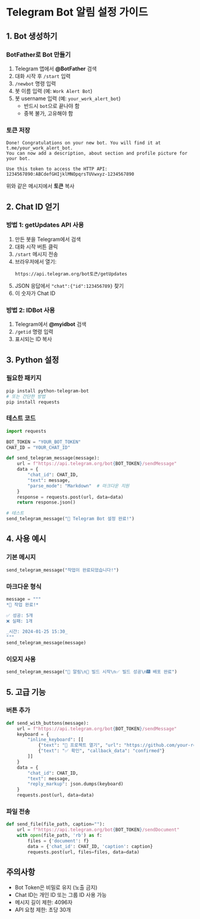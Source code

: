 # Telegram Bot 알림 설정 가이드

## 1. Bot 생성하기

### BotFather로 Bot 만들기
1. Telegram 앱에서 **@BotFather** 검색
2. 대화 시작 후 `/start` 입력
3. `/newbot` 명령 입력
4. 봇 이름 입력 (예: `Work Alert Bot`)
5. 봇 username 입력 (예: `your_work_alert_bot`)
   - 반드시 `bot`으로 끝나야 함
   - 중복 불가, 고유해야 함

### 토큰 저장
```
Done! Congratulations on your new bot. You will find it at t.me/your_work_alert_bot.
You can now add a description, about section and profile picture for your bot.

Use this token to access the HTTP API:
1234567890:ABCdefGHIjklMNOpqrsTUVwxyz-1234567890
```
위와 같은 메시지에서 **토큰** 복사

## 2. Chat ID 얻기

### 방법 1: getUpdates API 사용
1. 만든 봇을 Telegram에서 검색
2. 대화 시작 버튼 클릭
3. `/start` 메시지 전송
4. 브라우저에서 열기:
   ```
   https://api.telegram.org/bot토큰/getUpdates
   ```
5. JSON 응답에서 `"chat":{"id":123456789}` 찾기
6. 이 숫자가 Chat ID

### 방법 2: IDBot 사용
1. Telegram에서 **@myidbot** 검색
2. `/getid` 명령 입력
3. 표시되는 ID 복사

## 3. Python 설정

### 필요한 패키지
```bash
pip install python-telegram-bot
# 또는 간단한 방법
pip install requests
```

### 테스트 코드
```python
import requests

BOT_TOKEN = "YOUR_BOT_TOKEN"
CHAT_ID = "YOUR_CHAT_ID"

def send_telegram_message(message):
    url = f"https://api.telegram.org/bot{BOT_TOKEN}/sendMessage"
    data = {
        "chat_id": CHAT_ID,
        "text": message,
        "parse_mode": "Markdown"  # 마크다운 지원
    }
    response = requests.post(url, data=data)
    return response.json()

# 테스트
send_telegram_message("🎉 Telegram Bot 설정 완료!")
```

## 4. 사용 예시

### 기본 메시지
```python
send_telegram_message("작업이 완료되었습니다!")
```

### 마크다운 형식
```python
message = """
*🎉 작업 완료!*

✅ 성공: 5개
❌ 실패: 1개

_시간: 2024-01-25 15:30_
"""
send_telegram_message(message)
```

### 이모지 사용
```python
send_telegram_message("🔔 알림\n🚀 빌드 시작\n✅ 빌드 성공\n🎆 배포 완료")
```

## 5. 고급 기능

### 버튼 추가
```python
def send_with_buttons(message):
    url = f"https://api.telegram.org/bot{BOT_TOKEN}/sendMessage"
    keyboard = {
        "inline_keyboard": [[
            {"text": "🔗 프로젝트 열기", "url": "https://github.com/your-repo"},
            {"text": "✅ 확인", "callback_data": "confirmed"}
        ]]
    }
    data = {
        "chat_id": CHAT_ID,
        "text": message,
        "reply_markup": json.dumps(keyboard)
    }
    requests.post(url, data=data)
```

### 파일 전송
```python
def send_file(file_path, caption=""):
    url = f"https://api.telegram.org/bot{BOT_TOKEN}/sendDocument"
    with open(file_path, 'rb') as f:
        files = {'document': f}
        data = {'chat_id': CHAT_ID, 'caption': caption}
        requests.post(url, files=files, data=data)
```

## 주의사항

- Bot Token은 비밀로 유지 (노출 금지)
- Chat ID는 개인 ID 또는 그룹 ID 사용 가능
- 메시지 길이 제한: 4096자
- API 요청 제한: 초당 30개